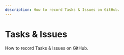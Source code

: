 ```yaml
---
description: How to record Tasks & Issues on GitHub.
---
```


# Tasks & Issues

How to record Tasks & Issues on GitHub.
